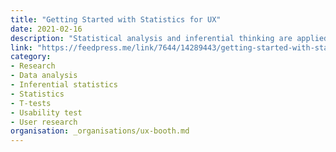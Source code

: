 ```yaml
---
title: "Getting Started with Statistics for UX"
date: 2021-02-16
description: "Statistical analysis and inferential thinking are applied in a myriad of UX research methods. If you are new to statistical methods don’t panic, in this article we will only discuss the use case scenarios of two frequently used statistical analyses and simplify their explanations as much as possible."
link: "https://feedpress.me/link/7644/14289443/getting-started-with-statistics-for-ux"
category:
- Research
- Data analysis
- Inferential statistics
- Statistics
- T-tests
- Usability test
- User research
organisation: _organisations/ux-booth.md
---
```

